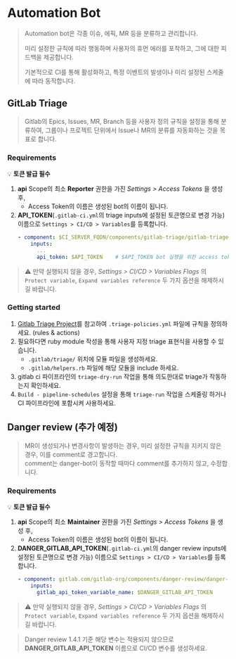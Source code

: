 # Automation Bot

> Automation bot은 각종 이슈, 에픽, MR 등을 분류하고 관리합니다.
> 
> 미리 설정한 규칙에 따라 행동하며 사용자의 휴먼 에러를 포착하고, 그에 대한 피드백을 제공합니다.
> 
> 기본적으로 CI를 통해 활성화하고, 특정 이벤트의 발생이나 미리 설정된 스케줄에 따라 동작합니다.
> 

## GitLab Triage

> Gitlab의 Epics, Issues, MR, Branch 등을 사용자 정의 규칙을 설정을 통해 분류하여, 그룹이나 프로젝트 단위에서 Issue나 MR의 분류를 자동화하는 것을 목표로 합니다.

### Requirements

💡 **토큰 발급 필수**

1. **api** Scope의 최소 **Reporter** 권한을 가진 _Settings > Access Tokens_ 을 생성 후,
    - Access Token의 이름은 생성된 bot의 이름이 됩니다.
2. **API_TOKEN**(`.gitlab-ci.yml`의 triage inputs에 설정된 토큰명으로 변경 가능) 이름으로 `Settings > CI/CD > Variables`를 등록합니다.
    ```yaml
    - component: $CI_SERVER_FQDN/components/gitlab-triage/gitlab-triage@0.1.2
        inputs:
          ...
          api_token: $API_TOKEN    # $API_TOKEN bot 실행을 위한 access token 이름
    ```
   
> ⚠ 만약 실행되지 않을 경우, _Settings > CI/CD > Variables Flags_ 의 `Protect variable`, `Expand variables reference` 두 가지 옵션을 해제하시길 바랍니다.


### Getting started

1. [Gitlab Triage Project](https://gitlab.com/gitlab-org/ruby/gems/gitlab-triage)를 참고하여 `.triage-policies.yml` 파일에 규칙을 정의하세요. (rules & actions)
2. 필요하다면 ruby module 작성을 통해 사용자 지정 triage 표현식을 사용할 수 있습니다.
    - `.gitlab/triage/` 위치에 모듈 파일을 생성하세요.
    - `.gitlab/helpers.rb` 파일에 해당 모듈을 include 하세요.
3. gitlab ci 파이프라인의 `triage-dry-run` 작업을 통해 의도한대로 triage가 작동하는지 확인하세요. 
4. `Build - pipeline-schedules` 설정을 통해 `triage-run` 작업을 스케줄링 하거나 CI 파이프라인에 포함시켜 사용하세요.


## Danger review (추가 예정)

> MR이 생성되거나 변경사항이 발생하는 경우, 미리 설정한 규칙을 지키지 않은 경우, 이를 comment로 경고합니다.  
> comment는 danger-bot이 동작할 때마다 comment를 추가하지 않고, 수정합니다.

### Requirements

💡 **토큰 발급 필수**

1. **api** Scope의 최소 **Maintainer** 권한을 가진 _Settings > Access Tokens_ 을 생성 후,
    - Access Token의 이름은 생성된 bot의 이름이 됩니다.
2. **DANGER_GITLAB_API_TOKEN**(`.gitlab-ci.yml`의 danger review inputs에 설정된 토큰명으로 변경 가능) 이름으로 `Settings > CI/CD > Variables`를 등록합니다.
    ```yaml
    - component: gitlab.com/gitlab-org/components/danger-review/danger-review@1.4.1
        inputs:
          gitlab_api_token_variable_name: $DANGER_GITLAB_API_TOKEN
    ```

> ⚠ 만약 실행되지 않을 경우, _Settings > CI/CD > Variables Flags_ 의 `Protect variable`, `Expand variables reference` 두 가지 옵션을 해제하시길 바랍니다.

> Danger review 1.4.1 기준 해당 변수는 적용되지 않으므로 **DANGER_GITLAB_API_TOKEN** 이름으로 CI/CD 변수를 생성하세요.
